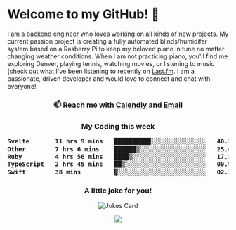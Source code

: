 <h1> Welcome to my GitHub! 👋 </h1>


  I am a backend engineer who loves working on all kinds of new projects. My current passion project is creating a fully automated blinds/humidifer system based on a Rasberry Pi to keep my beloved piano in tune no matter changing weather conditions. When I am not practicing piano, you'll find me exploring Denver, playing tennis, watching movies, or listening to music (check out what I've been listening to recently on [Last.fm](https://www.last.fm/user/mballa000). I am a passionate, driven developer and would love to connect and chat with everyone!

<h3 align = "center"> 📫 Reach me with <a href = "https://calendly.com/msbrandt00/30min"> Calendly </a> and <a href="mailto:msbrandt00@gmail.com">Email</a> 
 </h3>


 
<div align = "center"
[![Anurag's GitHub stats](https://github-readme-stats.vercel.app/api?username=mbrandt00)](https://github.com/anuraghazra/github-readme-stats)
          </div>
<h3 align="center">
  My Coding this week
<!--START_SECTION:waka-->

```txt
Svelte       11 hrs 9 mins   ██████████░░░░░░░░░░░░░░░   40.28 %
Other        7 hrs 6 mins    ██████▒░░░░░░░░░░░░░░░░░░   25.63 %
Ruby         4 hrs 56 mins   ████▒░░░░░░░░░░░░░░░░░░░░   17.84 %
TypeScript   2 hrs 45 mins   ██▒░░░░░░░░░░░░░░░░░░░░░░   09.94 %
Swift        38 mins         ▓░░░░░░░░░░░░░░░░░░░░░░░░   02.31 %
```

<!--END_SECTION:waka-->

### A little joke for you!

![Jokes Card](https://readme-jokes.vercel.app/api?hideBorder)

<a href="https://www.linkedin.com/in/mbrandt00/"><img src="https://img.shields.io/badge/linkedin-%230077B5.svg?&style=for-the-badge&logo=linkedin&logoColor=white" /></a>
